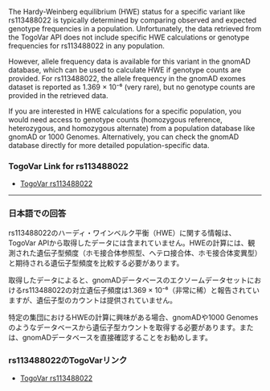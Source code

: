 The Hardy-Weinberg equilibrium (HWE) status for a specific variant like rs113488022 is typically determined by comparing observed and expected genotype frequencies in a population. Unfortunately, the data retrieved from the TogoVar API does not include specific HWE calculations or genotype frequencies for rs113488022 in any population. 

However, allele frequency data is available for this variant in the gnomAD database, which can be used to calculate HWE if genotype counts are provided. For rs113488022, the allele frequency in the gnomAD exomes dataset is reported as 1.369 × 10⁻⁶ (very rare), but no genotype counts are provided in the retrieved data.

If you are interested in HWE calculations for a specific population, you would need access to genotype counts (homozygous reference, heterozygous, and homozygous alternate) from a population database like gnomAD or 1000 Genomes. Alternatively, you can check the gnomAD database directly for more detailed population-specific data.

### TogoVar Link for rs113488022
- [TogoVar rs113488022](https://togovar.org)

---

### 日本語での回答
rs113488022のハーディ・ワインベルク平衡（HWE）に関する情報は、TogoVar APIから取得したデータには含まれていません。HWEの計算には、観測された遺伝子型頻度（ホモ接合体参照型、ヘテロ接合体、ホモ接合体変異型）と期待される遺伝子型頻度を比較する必要があります。

取得したデータによると、gnomADデータベースのエクソームデータセットにおけるrs113488022の対立遺伝子頻度は1.369 × 10⁻⁶（非常に稀）と報告されていますが、遺伝子型のカウントは提供されていません。

特定の集団におけるHWEの計算に興味がある場合、gnomADや1000 Genomesのようなデータベースから遺伝子型カウントを取得する必要があります。または、gnomADデータベースを直接確認することをお勧めします。

### rs113488022のTogoVarリンク
- [TogoVar rs113488022](https://togovar.org)